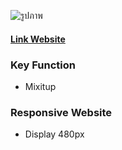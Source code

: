 

![รูปภาพ](/LandingPage.png)

#### [Link Website](https://ebpaint.netlify.app/)

### Key Function
-   Mixitup


### Responsive Website
-   Display 480px